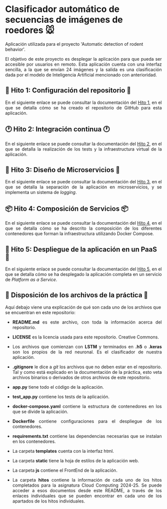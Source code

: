 # Clasificador automático de secuencias de imágenes de roedores 🐭

Aplicación utilizada para el proyecto 'Automatic detection of rodent behavior'.

<p align="justify">El objetivo de este proyecto es desplegar la aplicación para que pueda ser accesible por usuarios en remoto. Esta aplicación cuenta con una interfaz sencilla, a la que se envían 24 imágenes y la salida es una clasificación dada por el modelo de Inteligencia Artificial mencionado con anterioridad.</p>

## 🔧 Hito 1: Configuración del repositorio 🔧

<p align="justify">En el siguiente enlace se puede consultar la documentación del <a href="https://github.com/Angburmun/image-sequence-classifier/blob/main/hitos/hito1.md">Hito 1</a>, en el que se detalla cómo se ha creado el repositorio de GitHub para esta aplicación.</p>

## 🕐 Hito 2: Integración continua 🕐

<p align="justify">En el siguiente enlace se puede consultar la documentación del <a href="https://github.com/Angburmun/image-sequence-classifier/blob/main/hitos/hito2.md">Hito 2</a>, en el que se detalla la realización de los tests y la infraestructura virtual de la aplicación.</p>

## 🔬 Hito 3: Diseño de Microservicios 🔬

<p align="justify">En el siguiente enlace se puede consultar la documentación del <a href="https://github.com/Angburmun/image-sequence-classifier/blob/main/hitos/hito3.md">Hito 3</a>, en el que se detalla la separación de la aplicación en microservicios, y se implementa un sistema de <em>logging</em>.</p>

## 📦 Hito 4: Composición de Servicios 📦

<p align="justify">En el siguiente enlace se puede consultar la documentación del <a href="https://github.com/Angburmun/image-sequence-classifier/blob/main/hitos/hito4.md">Hito 4</a>, en el que se detalla cómo se ha descrito la composición de los diferentes contenedores que forman la infraestructura utilizando Docker Compose.</p>

## 🚀 Hito 5: Despliegue de la aplicación en un PaaS 🚀

<p align="justify">En el siguiente enlace se puede consultar la documentación del <a href="https://github.com/Angburmun/image-sequence-classifier/blob/main/hitos/hito5.md">Hito 5</a>, en el que se detalla cómo se ha desplegado la aplicación completa en un servicio de <em>Platform as a Service</em>.</p>

## 📂 Disposición de los archivos de la práctica 📂

Aquí debajo viene una explicación de qué son cada uno de los archivos que se encuentran en este repositorio:
   - <p align="justify"><b>README.md</b> es este archivo, con toda la información acerca del repositorio.</p>
   - <p align="justify"><b>LICENSE</b> es la licencia usada para este repositorio. Creative Commons.</p>
   - <p align="justify">Los archivos que comienzan con <b>LSTM</b> y terminados en <b>.h5</b> o <b>.keras</b> son los propios de la red neuronal. Es el clasificador de nuestra aplicación.</p>
   - <p align="justify"><b>.gitignore</b> le dice a <i>git</i> los archivos que no deben estar en el repositorio. Tal y como está explicado en la documentación de la práctica, esto veta archivos binarios o derivados de otros archivos de este repositorio.</p>
   - <p align="justify"><b>app.py</b> tiene todo el código de la aplicación.</p>
   - <p align="justify"><b>test_app.py</b> contiene los tests de la aplicación.</p>
   - <p align="justify"><b>docker-compose.yaml</b> contiene la estructura de contenedores en los que se divide la aplicación.</p>
   - <p align="justify"><b>Dockerfile</b> contiene configuraciones para el despliegue de los contenedores.</p>
   - <p align="justify"><b>requirements.txt</b> contiene las dependencias necesarias que se instalan en los contenedores.</p>
   - <p align="justify">La carpeta <b>templates</b> cuenta con la interfaz html.</p>
   - <p align="justify">La carpeta <b>static</b> tiene la hoja de estilos de la aplicación web.</p>
   - <p align="justify">La carpeta <b>js</b> contiene el FrontEnd de la aplicación.</p>
   - <p align="justify">La carpeta <b>hitos</b> contiene la información de cada uno de los hitos completados para la asignatura Cloud Computing 2024-25. Se puede acceder a esos documentos desde este README, a través de los enlaces individuales que se pueden encontrar en cada uno de los apartados de los hitos individuales.</p>

